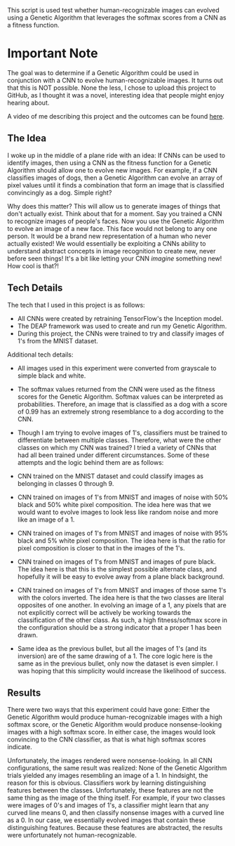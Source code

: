 This script is used test whether human-recognizable images can evolved using a Genetic Algorithm that leverages the softmax scores from a CNN as a fitness function.

#  Important Note

The goal was to determine if a Genetic Algorithm could be used in conjunction with a CNN to evolve human-recognizable images.  It turns out that this is NOT possible.  None the less, I chose to upload this project to GitHub, as I thought it was a novel, interesting idea that people might enjoy hearing about.

A video of me describing this project and the outcomes can be found [here](https://www.youtube.com/watch?v=3h3L5joNXyY).

## The Idea

I woke up in the middle of a plane ride with an idea:  If CNNs can be used to identify images, then using a CNN as the fitness function for a Genetic Algorithm should allow one to evolve new images.  For example, if a CNN classifies images of dogs, then a Genetic Algorithm can evolve an array of pixel values until it finds a combination that form an image that is classified convincingly as a dog.  Simple right?

Why does this matter?  This will allow us to generate images of things that don't actually exist.  Think about that for a moment.  Say you trained a CNN to recognize images of people's faces.  Now you use the Genetic Algorithm to evolve an image of a new face.  This face would not belong to any one person.  It would be a brand new representation of a human who never actually existed!  We would essentially be exploiting a CNNs ability to understand abstract concepts in image recognition to create new, never before seen things!  It's a bit like letting your CNN *imagine* something new!  How cool is that?!

##  Tech Details

The tech that I used in this project is as follows:

-  All CNNs were created by retraining TensorFlow's the Inception model.
-  The DEAP framework was used to create and run my Genetic Algorithm.
-  During this project, the CNNs were trained to try and classify images of 1's from the MNIST dataset.

Additional tech details:

-  All images used in this experiment were converted from grayscale to simple black and white.
-  The softmax values returned from the CNN were used as the fitness scores for the Genetic Algorithm.  Softmax values can be interpreted as probabilities.  Therefore, an image that is classified as a dog with a score of 0.99 has an extremely strong resemblance to a dog according to the CNN.
-  Though I am trying to evolve images of 1's, classifiers must be trained to differentiate between multiple classes.  Therefore, what were the other classes on which my CNN was trained?  I tried a variety of CNNs that had all been trained under different circumstances.  Some of these attempts and the logic behind them are as follows:

  -  CNN trained on the MNIST dataset and could classify images as belonging in classes 0 through 9.
  -  CNN trained on images of 1's from MNIST and images of noise with 50% black and 50% white pixel composition.  The idea here was that we would want to evolve images to look less like random noise and more like an image of a 1.
  -  CNN trained on images of 1's from MNIST and images of noise with 95% black and 5% white pixel composition.  The idea here is that the ratio for pixel composition is closer to that in the images of the 1's.
  -  CNN trained on images of 1's from MNIST and images of pure black.  The idea here is that this is the simplest possible alternate class, and hopefully it will be easy to evolve away from a plane black background.
  -  CNN trained on images of 1's from MNIST and images of those same 1's with the colors inverted.  The idea here is that the two classes are literal opposites of one another.  In evolving an image of a 1, any pixels that are not explicitly correct will be actively be working towards the classification of the other class.  As such, a high fitness/softmax score in the configuration should be a strong indicator that a proper 1 has been drawn.
  -  Same idea as the previous bullet, but all the images of 1's (and its inversion) are of the same drawing of a 1.  The core logic here is the same as in the previous bullet, only now the dataset is even simpler.  I was hoping that this simplicity would increase the likelihood of success.  

## Results

There were two ways that this experiment could have gone:  Either the Genetic Algorithm would produce human-recognizable images with a high softmax score, or the Genetic Algorithm would produce nonsense-looking images with a high softmax score.  In either case, the images would look convincing to the CNN classifier, as that is what high softmax scores indicate.

Unfortunately, the images rendered were nonsense-looking.  In all CNN configurations, the same result was realized: None of the Genetic Algorithm trials yielded any images resembling an image of a 1.  In hindsight, the reason for this is obvious.  Classifiers work by learning distinguishing features between the classes.  Unfortunately, these features are not the same thing as the image of the thing itself.  For example, if your two classes were images of 0's and images of 1's, a classifier might learn that any curved line means 0, and then classify nonsense images with a curved line as a 0.  In our case, we essentially evolved images that contain these distinguishing features.  Because these features are abstracted, the results were unfortunately not human-recognizable.












